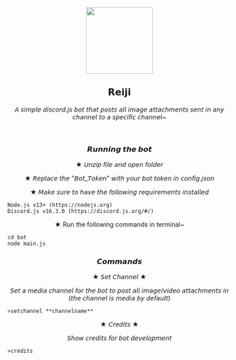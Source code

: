 <p  align="center"><image src="https://manga-man.github.io/Reiji/reiji.png" width="150px"></p>
<h2 align="center">𝗥𝗲𝗶𝗷𝗶</h2>
<p align="center">𝘈 𝘴𝘪𝘮𝘱𝘭𝘦 𝘥𝘪𝘴𝘤𝘰𝘳𝘥.𝘫𝘴 𝘣𝘰𝘵 𝘵𝘩𝘢𝘵 𝘱𝘰𝘴𝘵𝘴 𝘢𝘭𝘭 𝘪𝘮𝘢𝘨𝘦 𝘢𝘵𝘵𝘢𝘤𝘩𝘮𝘦𝘯𝘵𝘴 𝘴𝘦𝘯𝘵 𝘪𝘯 𝘢𝘯𝘺 𝘤𝘩𝘢𝘯𝘯𝘦𝘭 𝘵𝘰 𝘢 𝘴𝘱𝘦𝘤𝘪𝘧𝘪𝘤 𝘤𝘩𝘢𝘯𝘯𝘦𝘭~</p>
<br>
<h3 align="center">𝙍𝙪𝙣𝙣𝙞𝙣𝙜 𝙩𝙝𝙚 𝙗𝙤𝙩</h3>
<p align="center">★ 𝘜𝘯𝘻𝘪𝘱 𝘧𝘪𝘭𝘦 𝘢𝘯𝘥 𝘰𝘱𝘦𝘯 𝘧𝘰𝘭𝘥𝘦𝘳</p>
<p align="center">★ 𝘙𝘦𝘱𝘭𝘢𝘤𝘦 𝘵𝘩𝘦 "𝘉𝘰𝘵_𝘛𝘰𝘬𝘦𝘯" 𝘸𝘪𝘵𝘩 𝘺𝘰𝘶𝘳 𝘣𝘰𝘵 𝘵𝘰𝘬𝘦𝘯 𝘪𝘯 𝘤𝘰𝘯𝘧𝘪𝘨.𝘫𝘴𝘰𝘯</p>
<p align="center">★ 𝘔𝘢𝘬𝘦 𝘴𝘶𝘳𝘦 𝘵𝘰 𝘩𝘢𝘷𝘦 𝘵𝘩𝘦 𝘧𝘰𝘭𝘭𝘰𝘸𝘪𝘯𝘨 𝘳𝘦𝘲𝘶𝘪𝘳𝘦𝘮𝘦𝘯𝘵𝘴 𝘪𝘯𝘴𝘵𝘢𝘭𝘭𝘦𝘥</p>

```
Node.js v13+ (https://nodejs.org)
Discord.js v16.3.0 (https://discord.js.org/#/)
```
<p align="center">★ Run the following commands in terminal~</p>

```
cd bot
node main.js
```

<h3 align="center">𝘾𝙤𝙢𝙢𝙖𝙣𝙙𝙨</h3>
<p align="center">★ 𝘚𝘦𝘵 𝘊𝘩𝘢𝘯𝘯𝘦𝘭 ★</p>
<p align="center">𝘚𝘦𝘵 𝘢 𝘮𝘦𝘥𝘪𝘢 𝘤𝘩𝘢𝘯𝘯𝘦𝘭 𝘧𝘰𝘳 𝘵𝘩𝘦 𝘣𝘰𝘵 𝘵𝘰 𝘱𝘰𝘴𝘵 𝘢𝘭𝘭 𝘪𝘮𝘢𝘨𝘦/𝘷𝘪𝘥𝘦𝘰 𝘢𝘵𝘵𝘢𝘤𝘩𝘮𝘦𝘯𝘵𝘴 𝘪𝘯 (𝘵𝘩𝘦 𝘤𝘩𝘢𝘯𝘯𝘦𝘭 𝘪𝘴 𝘮𝘦𝘥𝘪𝘢 𝘣𝘺 𝘥𝘦𝘧𝘢𝘶𝘭𝘵)</p>

```
>setchannel **channelname**
```
<p align="center">★ 𝘊𝘳𝘦𝘥𝘪𝘵𝘴 ★</p>
<p align="center">𝘚𝘩𝘰𝘸 𝘤𝘳𝘦𝘥𝘪𝘵𝘴 𝘧𝘰𝘳 𝘣𝘰𝘵 𝘥𝘦𝘷𝘦𝘭𝘰𝘱𝘮𝘦𝘯𝘵</p>

```
>credits
```
